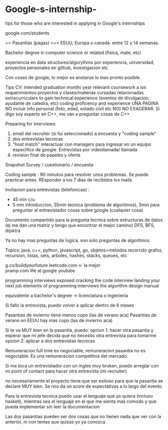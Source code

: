 # Google-s-internship-
tips for those who are interested in applying in Google's internships



google.com/students

== Pasantias (pagas) ===
EEUU, Europa o canada. entre 12 y 14 semanas.

Bachelor degree in computer science or related (fisica, mate, etc)

experiencia en data structures/algorythms por experiencia, universidad, proyectos personales en github, investigacion etc

Con cosas de google, lo mejor es anotarse lo mas pronto posible.

Tips CV:
intended graduation month/ year
relevant coursework a los requerimientos
proyectos y clases/materias cursadas relacionadas
extracurriculars to gain technical experience (eventos de divulgacion, ayudante de catedra, etc)
coding proficency and experience
UNA PAGINA
NO incluir info personal (foto, edad, estado civil etc NO)
NO EXAGERAR. Si digo soy experto en C++, me van a preguntar cosas de C++


Preparing for interviews:
1) email del recruiter (si fui seleccionado) a encuesta y "coding sample"
2) dos entrevistas tecnicas
3) "host match" interactuar con managers para ingresar en un equipo especifico de google. Entrevistas por videollamada/ llamada
4) revision final de papeles y oferta


Snapshot Survey / cuestionario / encuesta 

Coding sample : 90 minutos para resolver unos problemas. Se puede practicar antes. REsponder a los 7 dias de recibidos los mails

Invitacion para entrevistas (telefonicas)  :
- 45 min c/u 
- 5 min introduccion, 35min tecnica (problema de algoritmos), 5min para preguntar al entrevistador cosas sobre google (cualquier cosa) 

Documento compartido para la pregunta tecnica sobre estructuras de datos (ej me dan una matriz y tengo que encontrar el mejor camino) DFS, BFS, dijsktra

Ya no hay mas preguntas de logica, son solo preguntas de algoritmos

Topics:
java, c++, python, javascript, go, objetos+metodos
recorrido grafos, recursion, listas, sets, arboles, hashes, stacks, queues, etc 

g.co/buildyourfuture 
leetcode.com <- la mejor  
pramp.com
life at google youtube 

programming interviews exposed 
cracking the code interview 
landing your next job 
elements of programming interviews
the algorithm design manual 


equivalente a bachelor's degree -> licenciatura o ingenieria 

Si fallo la entrevista, puedo volver a aplicar dentro de 6 meses

Pasantias de invierno tiene menos cupo (las de verano aca) 
Pasantias de verano en EEUU hay mas cupo (las de invierno aca)

Si te va MUY bien en la pasantia, puedo:
opcion 1: hacer otra pasantia y esperar que mi jefe decida que no necesito otra entrevista para tomarme 
opcion 2: aplicar a dos entrevistas tecnicas

Remuneracion full time es negociable, remuneracion pasantia no es negociable. Es una remuneracion competitiva del mercado.

Si me toca un entrevistador con un ingles muy broken, puedo arreglar con mi point of contact para hacer otra entrevista (mi recruiter)

no necesariamente el proyecto tiene que ser exitoso para que la pasantia se declare MUY bien. Se nos da un score de expectativas a lo largo
del evento.

Para la entrevista tecnica puedo usar el lenguaje que yo quiera (incluso haskell), mientras sea el lenguaje en el que me sienta mas comodo
y que pueda implementar sin leer la documentacion

Las dos pasantias pueden ser dos cosas que no tienen nada que ver con la anterior, ni con temas que quizas yo ya conozca
